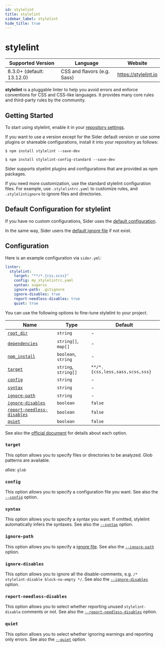 ```yaml
---
id: stylelint
title: stylelint
sidebar_label: stylelint
hide_title: true
---
```


# stylelint

| Supported Version         | Language                    | Website              |
| ------------------------- | --------------------------- | -------------------- |
| 8.3.0+ (default: 13.12.0) | CSS and flavors (e.g. Sass) | https://stylelint.io |

**stylelint** is a pluggable linter to help you avoid errors and enforce conventions for CSS and CSS-like languages.
It provides many core rules and third-party rules by the community.

## Getting Started

To start using stylelint, enable it in your [repository settings](../../getting-started/repository-settings.md).

If you want to use a version except for the Sider default version or use some plugins or shareable configurations, install it into your repository as follows:

```shell
$ npm install stylelint --save-dev

$ npm install stylelint-config-standard --save-dev
```

Sider supports styelint plugins and configurations that are provided as npm packages.

If you need more customization, use the standard stylelint configuration files. For example, use `.stylelintrc.yaml` to customize rules, and `.stylelintignore` to ignore files and directories.

## Default Configuration for stylelint

If you have no custom configurations, Sider uses the [default configuration](https://github.com/sider/runners/blob/HEAD/images/stylelint/sider_recommended_config.yaml).

In the same way, Sider users the [default ignore file](https://github.com/sider/runners/blob/HEAD/images/stylelint/sider_recommended_stylelintignore) if not exist.

## Configuration

Here is an example configuration via `sider.yml`:

```yaml
linter:
  stylelint:
    target: "**/*.{css,scss}"
    config: my_stylelintrc.yaml
    syntax: sugarss
    ignore-path: .gitignore
    ignore-disables: true
    report-needless-disables: true
    quiet: true
```

You can use the following options to fine-tune stylelint to your project.

| Name                                                                                          | Type                 | Default                         |
| --------------------------------------------------------------------------------------------- | -------------------- | ------------------------------- |
| [`root_dir`](../../getting-started/custom-configuration.md#linteranalyzer_idroot_dir)         | `string`             | -                               |
| [`dependencies`](../../getting-started/custom-configuration.md#linteranalyzer_iddependencies) | `string[]`, `map[]`  | -                               |
| [`npm_install`](../../getting-started/custom-configuration.md#linteranalyzer_idnpm_install)   | `boolean`, `string`  | -                               |
| [`target`](#target)                                                                           | `string`, `string[]` | `**/*.{css,less,sass,scss,sss}` |
| [`config`](#config)                                                                           | `string`             | -                               |
| [`syntax`](#syntax)                                                                           | `string`             | -                               |
| [`ignore-path`](#ignore-path)                                                                 | `string`             | -                               |
| [`ignore-disables`](#ignore-disables)                                                         | `boolean`            | `false`                         |
| [`report-needless-disables`](#report-needless-disables)                                       | `boolean`            | `false`                         |
| [`quiet`](#quiet)                                                                             | `boolean`            | `false`                         |

See also the [official document](https://stylelint.io/user-guide/usage/options) for details about each option.

### `target`

This option allows you to specify files or directories to be analyzed. Glob patterns are available.

_alias:_ `glob`

### `config`

This option allows you to specify a configuration file you want.
See also the [`--config`](https://stylelint.io/user-guide/usage/options#configfile) option.

### `syntax`

This option allows you to specify a syntax you want. If omitted, stylelint automatically infers the syntaxes.
See also the [`--syntax`](https://stylelint.io/user-guide/usage/options#syntax) option.

### `ignore-path`

This option allows you to specify a [ignore file](https://stylelint.io/user-guide/ignore-code).
See also the [`--ignore-path`](https://stylelint.io/user-guide/usage/options#ignorepath) option.

### `ignore-disables`

This option allows you to ignore all the disable-comments, e.g. `/* stylelint-disable block-no-empty */`.
See also the [`--ignore-disables`](https://stylelint.io/user-guide/usage/options#ignoredisables) option.

### `report-needless-disables`

This option allows you to select whether reporting unused `stylelint-disable` comments or not.
See also the [`--report-needless-disables`](https://stylelint.io/user-guide/usage/options#reportneedlessdisables) option.

### `quiet`

This option allows you to select whether ignoring warnings and reporting only errors.
See also the [`--quiet`](https://stylelint.io/user-guide/usage/cli#--quiet--q) option.
